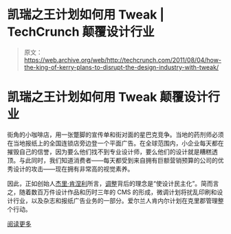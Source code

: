 # 凯瑞之王计划如何用 Tweak | TechCrunch 颠覆设计行业

> 原文：<https://web.archive.org/web/http://techcrunch.com/2011/08/04/how-the-king-of-kerry-plans-to-disrupt-the-design-industry-with-tweak/>

# 凯瑞之王计划如何用 Tweak 颠覆设计行业

街角的小咖啡店，用一张蹩脚的宣传单和街对面的星巴克竞争。当地的药剂师必须在当地报纸上的全国连锁店旁边登一个平面广告。在全球范围内，小企业每天都在摧毁自己的信誉，因为要么他们找不到专业设计师，要么他们的设计就是糟糕透顶。与此同时，我们知道消费者——每天都受到来自拥有巨额营销预算的公司的优秀设计的攻击——现在拥有非常高的视觉素养。

因此，正如创始人[杰里·肯涅利](https://web.archive.org/web/20230322160429/http://www.crunchbase.com/person/jerry-kennelly-2)所言，[调整](https://web.archive.org/web/20230322160429/http://tweak.com/)背后的理念是“使设计民主化”。简而言之，随着数百万件设计作品和历时三年的 CMS 的形成，微调计划将扰乱印刷和设计行业，以及杂志和报纸广告业务的一部分。爱尔兰人肯内尔计划在克里郡管理整个行动。

[阅读更多](https://web.archive.org/web/20230322160429/http://eu.beta.techcrunch.com/2011/08/04/how-the-king-of-kerry-plans-to-disrupt-the-design-industry-with-tweak/)